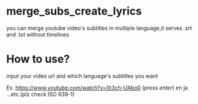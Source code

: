 # merge_subs_create_lyrics
you can merge youtube video's subtitles in multiple language,it serves .srt and .txt without timelines
# How to use?
input your video url and which language's subtitles you want

Ex.
https://www.youtube.com/watch?v=0t3ch-UAbo0 (*press enter*)
en ja ...etc.(plz check ISO 639-1)
